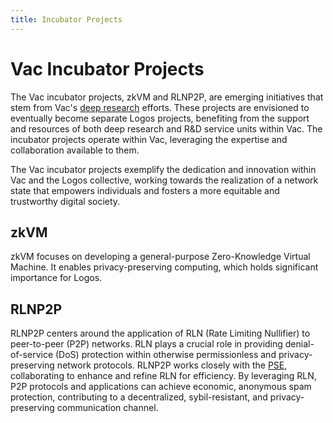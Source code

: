 ```yaml
---
title: Incubator Projects
---
```


# Vac Incubator Projects

The Vac incubator projects, zkVM and RLNP2P, are emerging initiatives that stem from Vac's [deep research](/deepresearch) efforts.
These projects are envisioned to eventually become separate Logos projects, benefiting from the support and resources of both deep research and R&D service units within Vac.
The incubator projects operate within Vac, leveraging the expertise and collaboration available to them.

The Vac incubator projects exemplify the dedication and innovation within Vac and the Logos collective,
working towards the realization of a network state that empowers individuals and fosters a more equitable and trustworthy digital society.

## zkVM

zkVM focuses on developing a general-purpose Zero-Knowledge Virtual Machine.
It enables privacy-preserving computing, which holds significant importance for Logos.

## RLNP2P

RLNP2P centers around the application of RLN (Rate Limiting Nullifier) to peer-to-peer (P2P) networks.
RLN plays a crucial role in providing denial-of-service (DoS) protection within otherwise permissionless and privacy-preserving network protocols.
RLNP2P works closely with the [PSE](https://appliedzkp.org/), collaborating to enhance and refine RLN for efficiency.
By leveraging RLN, P2P protocols and applications can achieve economic, anonymous spam protection, contributing to a decentralized, sybil-resistant, and privacy-preserving communication channel.
